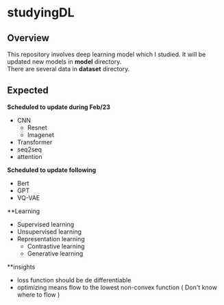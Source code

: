 # studyingDL

## Overview
  This repository involves deep learning model which I studied. It will be updated new models in **model** directory.   
  There are several data in **dataset** directory.
  
  
## Expected  
  **Scheduled to update during Feb/23**
  * CNN
    * Resnet
    * Imagenet
  * Transformer
  * seq2seq
  * attention 
 
**Scheduled to update following**
  * Bert
  * GPT
  * VQ-VAE

**Learning
  * Supervised learning
  * Unsupervised learning  
  * Representation learning
    * Contrastive learning
    * Generative learning

**insights
  * loss function should be de differentiable
  * optimizing means flow to the lowest non-convex function ( Don't know where to flow )
